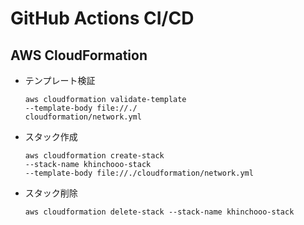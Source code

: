 # GitHub Actions CI/CD

## AWS CloudFormation
- テンプレート検証
    ```
    aws cloudformation validate-template 
    --template-body file://./ 
    cloudformation/network.yml
    ```

- スタック作成
    ```
    aws cloudformation create-stack 
    --stack-name khinchooo-stack 
    --template-body file://./cloudformation/network.yml
    ```

- スタック削除
    ```
    aws cloudformation delete-stack --stack-name khinchooo-stack
    ```